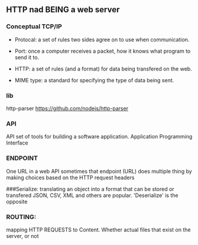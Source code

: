## HTTP nad BEING a web server
### Conceptual TCP/IP
- Protocal: a set of rules two sides agree on to use when communication.

- Port: once a computer receives a packet, how it knows what program to send it to.

- HTTP: a set of rules (and a format) for data being transfered on the web.

- MIME type: a standard for specifying the type of data being sent.

### lib
http-parser 
https://github.com/nodejs/http-parser


### API 
API set of tools for building a software application.
Application Programming Interface

### ENDPOINT 
One URL in a web API
sometimes that endpoint (URL) does multiple thing by making choices based on the HTTP request headers

###Serialize:
translating an object into a format that can be stored or transfered 
JSON, CSV, XML and others are popular. 'Deserialize' is the opposite 

### ROUTING:
mapping HTTP REQUESTS to Content.
Whether actual files that exist on the server, or not



